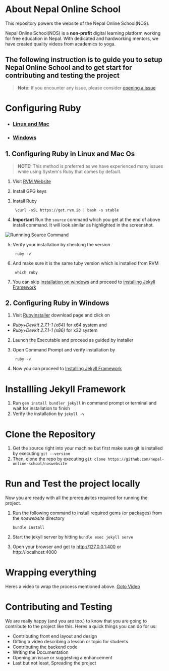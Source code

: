 # About **Nepal Online School**
This repository powers the website of the Nepal Online School(NOS).

Nepal Online School(NOS) is a **non-profit** digital learning platform working for free education in Nepal.
With dedicated and hardworking mentors, we have created quality videos from academics to yoga.


## The following instruction is to guide you to setup **Nepal Online School** and to get start for contributing and testing the project

> **Note:** If you encounter any issue, please consider [opening a issue](https://github.com/nepal-online-school/noswebsite/issues)

# Configuring Ruby
* ### [Linux and Mac](#1-Configuring-Ruby-in-Linux-and-Mac-Os)
* ### [Windows](#2-Configuring-Ruby-in-Windows)

## 1. Configuring Ruby in Linux and Mac Os
> **NOTE:** This method is preferred as we have experienced many issues while using System's Ruby that comes by default.
1. Visit [RVM Website](https://rvm.io/)
2. Install GPG keys
3. Install Ruby

        \curl -sSL https://get.rvm.io | bash -s stable

4. **Important** Run the `source` command which you get at the end of above install command. It will look similar as highlighted in the screenshot.

![Runnning Source Command](https://projectnos.netlify.app/assets/img/ruby-install-source.jpg)

5. Verify your installation by checking the version

        ruby -v
6. And make sure it is the same tuby version which is installed from RVM

        which ruby
7. You can skip [installation on windows]() and proceed to [installing Jekyll Framework]()

    
## 2.  Configuring Ruby in Windows
1. Visit [RubyInstaller]() download page and click on

* *Ruby+Devkit 2.7.1-1 (x64)* for x64 system and
* *Ruby+Devkit 2.7.1-1 (x86)* for x32 system

2. Launch the Executable and proceed as guided by installer
3. Open Command Prompt and verify installation by
    
        ruby -v
4. Now you can proceed to [Installing Jekyll Framework]()


# Installling Jekyll Framework
1. Run `gem install bundler jekyll` in command prompt or terminal and wait for installation to finish
2. Verify the installation by `jekyll -v`

# Clone the Repository
1. Get the source right into your machine but first make sure git is installed by executing `git --version`
2. Then, clone the repo by executing
        ```git clone https://github.com/nepal-online-school/noswebsite```

# Run and Test the project locally
Now you are ready with all the  prerequisites required for running the project.

1. Run the following command to install required gems (or packages) from the *noswebsite* directory

    ```bundle install```
2. Start the jekyll server by hitting
    ```bundle exec jekyll serve```
3. Open your browser and get to http://127.0.0.1:400 or http://localhost:4000

# Wrapping everything
Heres a video to wrap the process mentioned above. [Goto Video](https://youtu.be/3ebBlzQMdII)

# Contributing and Testing
We are really happy (and you are too.) to know that you are going to contribute to the project like this. Heres a quick things you can do for us:
* Contributing front end layout and design
* Gifting a video describing a lesson or topic for students
* Contributing the backend code
* Writing the Documentation
* Opening an issue or suggesting a enhancement
* Last but not least, Spreading the project